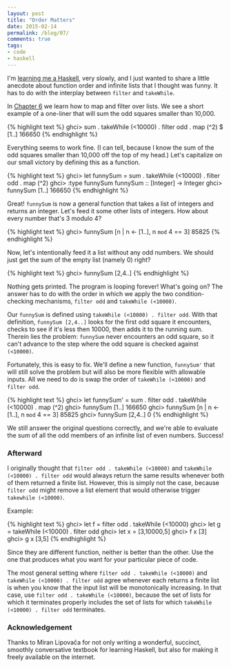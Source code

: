 ```yaml
---
layout: post
title: "Order Matters"
date: 2015-02-14
permalink: /blog/07/
comments: true
tags:
- code
- haskell
---
```


I'm [learning me a Haskell][lyah], very slowly, and I just wanted to share a little anecdote about function order and infinite lists that I thought was funny.
It has to do with the interplay between `filter` and `takeWhile`.

<!--break-->

In [Chapter 6][hof] we learn how to map and filter over lists.
We see a short example of a one-liner that will sum the odd squares smaller than 10,000.

{% highlight text %}
ghci> sum . takeWhile (<10000) . filter odd . map (^2) $ [1..]
166650
{% endhighlight %}

Everything seems to work fine.
(I can tell, because I know the sum of the odd squares smaller than 10,000 off the top of my head.)
Let's capitalize on our small victory by defining this as a function.

{% highlight text %}
ghci> let funnySum = sum . takeWhile (<10000) . filter odd . map (^2)
ghci> :type funnySum
funnySum :: [Integer] -> Integer
ghci> funnySum [1..]
166650
{% endhighlight %}

Great!
`funnySum` is now a general function that takes a list of integers and returns an integer.
Let's feed it some other lists of integers.
How about every number that's 3 modulo 4?

{% highlight text %}
ghci> funnySum [n | n <- [1..], n `mod` 4 == 3]
85825
{% endhighlight %}

Now, let's intentionally feed it a list without any odd numbers.
We should just get the sum of the empty list (namely 0) right?

{% highlight text %}
ghci> funnySum [2,4..]
{% endhighlight %}

Nothing gets printed.
The program is looping forever!
What's going on?
The answer has to do with the order in which we apply the two condition-checking mechanisms, `filter odd` and `takeWhile (<10000)`.

Our `funnySum` is defined using `takeWhile (<10000) . filter odd`.
With that definition, `funnySum [2,4..]` looks for the first odd square it encounters, checks to see if it's less then 10000, then adds it to the running sum.
Therein lies the problem: `funnySum` never encounters an odd square, so it can't advance to the step where the odd square is checked against `(<10000)`.

Fortunately, this is easy to fix.
We'll define a new function, `funnySum'` that will still solve the problem but will also be more flexible with allowable inputs.
All we need to do is swap the order of `takeWhile (<10000)` and `filter odd`.

{% highlight text %}
ghci> let funnySum' = sum . filter odd . takeWhile (<10000) . map (^2)
ghci> funnySum [1..]
166650
ghci> funnySum [n | n <- [1..], n `mod` 4 == 3]
85825
ghci> funnySum [2,4..]
0
{% endhighlight %}

We still answer the original questions correctly, and we're able to evaluate the sum of all the odd members of an infinite list of even numbers.
Success!

### Afterward

I originally thought that `filter odd . takeWhile (<10000)` and `takeWhile (<10000) . filter odd` would always return the same results whenever both of them returned a finite list.
However, this is simply not the case, because `filter odd` might remove a list element that would otherwise trigger `takewhile (<10000)`.

Example:

{% highlight text %}
ghci> let f = filter odd . takeWhile (<10000)
ghci> let g = takeWhile (<10000) . filter odd
ghci> let x = [3,10000,5]
ghci> f x
[3]
ghci> g x
[3,5]
{% endhighlight %}

Since they are different function, neither is better than the other.
Use the one that produces what you want for your particular piece of code.

The most general setting where `filter odd . takeWhile (<10000)` and `takeWhile (<10000) . filter odd` agree whenever each returns a finite list is when you know that the input list will be monotonically increasing.
In that case, use `filter odd . takeWhile (<10000)`, because the set of lists for which it terminates properly includes the set of lists for which `takeWhile (<10000) . filter odd` terminates.

### Acknowledgement

Thanks to Miran Lipovača for not only writing a wonderful, succinct, smoothly conversative textbook for learning Haskell, but also for making it freely available on the internet.

  [lyah]: http://learnyouahaskell.com
  [hof]: http://learnyouahaskell.com/higher-order-functions

